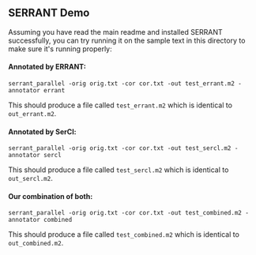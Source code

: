 ## SERRANT Demo

Assuming you have read the main readme and installed SERRANT successfully, you can try running it on the sample text in this directory to make sure it's running properly:

#### Annotated by ERRANT:

`serrant_parallel -orig orig.txt -cor cor.txt -out test_errant.m2 -annotator errant`

This should produce a file called `test_errant.m2` which is identical to `out_errant.m2`.

#### Annotated by SerCl:

`serrant_parallel -orig orig.txt -cor cor.txt -out test_sercl.m2 -annotator sercl`

This should produce a file called `test_sercl.m2` which is identical to `out_sercl.m2`.

#### Our combination of both:

`serrant_parallel -orig orig.txt -cor cor.txt -out test_combined.m2 -annotator combined`

This should produce a file called `test_combined.m2` which is identical to `out_combined.m2`.
